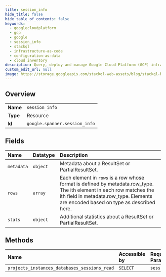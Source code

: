 ```yaml
---
title: session_info
hide_title: false
hide_table_of_contents: false
keywords:
  - googlecloudplatform
  - gcp
  - google
  - session_info
  - stackql
  - infrastructure-as-code
  - configuration-as-data
  - cloud inventory
description: Query, deploy and manage Google Cloud Platform (GCP) infrastructure and resources using SQL
custom_edit_url: null
image: https://storage.googleapis.com/stackql-web-assets/blog/stackql-blog-post-featured-image.png
---
```

  
    

## Overview
<table><tbody>
<tr><td><b>Name</b></td><td><code>session_info</code></td></tr>
<tr><td><b>Type</b></td><td>Resource</td></tr>
<tr><td><b>Id</b></td><td><code>google.spanner.session_info</code></td></tr>
</tbody></table>

## Fields
| Name | Datatype | Description |
|:-----|:---------|:------------|
| `metadata` | `object` | Metadata about a ResultSet or PartialResultSet. |
| `rows` | `array` | Each element in `rows` is a row whose format is defined by metadata.row_type. The ith element in each row matches the ith field in metadata.row_type. Elements are encoded based on type as described here. |
| `stats` | `object` | Additional statistics about a ResultSet or PartialResultSet. |
## Methods
| Name | Accessible by | Required Params |
|:-----|:--------------|:----------------|
| `projects_instances_databases_sessions_read` | `SELECT` | `session` |
